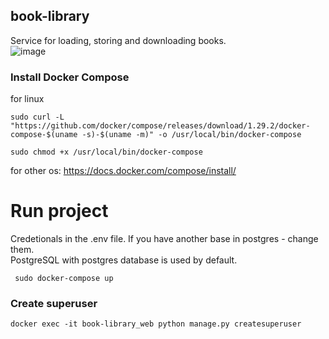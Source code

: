 ## book-library
Service for loading, storing and downloading books.  
![image](https://user-images.githubusercontent.com/84707086/126901325-1653a2ec-6f98-4275-890f-4a94024f18f3.png)

### Install Docker Compose  
for linux 
<pre><code>sudo curl -L "https://github.com/docker/compose/releases/download/1.29.2/docker-compose-$(uname -s)-$(uname -m)" -o /usr/local/bin/docker-compose</code></pre> 
<pre><code>sudo chmod +x /usr/local/bin/docker-compose</code></pre>
for other os: https://docs.docker.com/compose/install/  

# Run project
<p>Сredetionals in the .env file.
If you have another base in postgres - change them.<br>
PostgreSQL with postgres database is used by default.</p>  
<pre><code> sudo docker-compose up</code></pre>

### Create superuser
<pre><code>docker exec -it book-library_web python manage.py createsuperuser</code></pre>